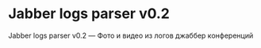Jabber logs parser v0.2
=================

Jabber logs parser v0.2  — Фото и видео из логов джаббер конференций
